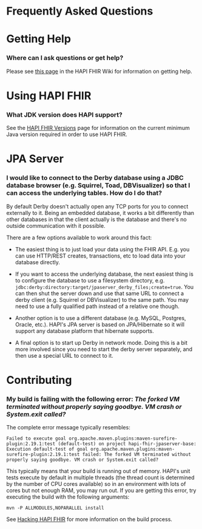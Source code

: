 # Frequently Asked Questions

# Getting Help

### Where can I ask questions or get help?

Please see [this page](https://github.com/hapifhir/hapi-fhir/wiki/Getting-Help) in the HAPI FHIR Wiki for information on getting help.

# Using HAPI FHIR

### What JDK version does HAPI support?

See the [HAPI FHIR Versions](/docs/getting_started/versions.html) page for information on the current minimum Java version required in order to use HAPI FHIR.

# JPA Server

### I would like to connect to the Derby database using a JDBC database browser (e.g. Squirrel, Toad, DBVisualizer) so that I can access the underlying tables. How do I do that?

By default Derby doesn't actually open any TCP ports for you to connect externally to it. Being an embedded database, it works a bit differently than other databases in that the client actually is the database and there's no outside communication with it possible.

There are a few options available to work around this fact:

* The easiest thing is to just load your data using the FHIR API. E.g. you can use HTTP/REST creates, transactions, etc to load data into your database directly.

* If you want to access the underlying database, the next easiest thing is to configure the database to use a filesystem directory, e.g. `jdbc:derby:directory:target/jpaserver_derby_files;create=true`. You can then shut the server down and use that same URL to connect a derby client (e.g. Squirrel or DBVisualizer) to the same path. You may need to use a fully qualified path instead of a relative one though.

* Another option is to use a different database (e.g. MySQL, Postgres, Oracle, etc.). HAPI's JPA server is based on JPA/Hibernate so it will support any database platform that hibernate supports.

* A final option is to start up Derby in network mode. Doing this is a bit more involved since you need to start the derby server separately, and then use a special URL to connect to it.

# Contributing

### My build is failing with the following error: *The forked VM terminated without properly saying goodbye. VM crash or System.exit called?*

The complete error message typically resembles:

```
Failed to execute goal org.apache.maven.plugins:maven-surefire-plugin:2.19.1:test (default-test) on project hapi-fhir-jpaserver-base: Execution default-test of goal org.apache.maven.plugins:maven-surefire-plugin:2.19.1:test failed: The forked VM terminated without properly saying goodbye. VM crash or System.exit called?
```

This typically means that your build is running out of memory. HAPI's unit tests execute by default in multiple threads (the thread count is determined by the number of CPU cores available) so in an environment with lots of cores but not enough RAM, you may run out. If you are getting this error, try executing the build with the following arguments:

```
mvn -P ALLMODULES,NOPARALLEL install
```

See [Hacking HAPI FHIR](/docs/contributing/hacking_guide.html) for more information on the build process.
